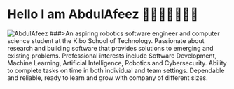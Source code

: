 # Hello I am AbdulAfeez 🧑🏾‍💻👨🏾‍🔬🌹
![AbdulAfeez](https://media.licdn.com/dms/image/C4D03AQFADjzFpq-7Qw/profile-displayphoto-shrink_400_400/0/1660051210645?e=1687996800&v=beta&t=V4AJDNkgW_rva9gh147v5L43qAslAQuuyLjwxHrJ7Xc)
###>An aspiring robotics software engineer and computer science student at the Kibo School of Technology. Passionate about research and building software that provides solutions to emerging and existing problems. Professional interests include Software Development, Machine Learning, Artificial Intelligence, Robotics and Cybersecurity. Ability to complete tasks on time in both individual and team settings. Dependable and reliable, ready to learn and grow with company of different sizes.
 

